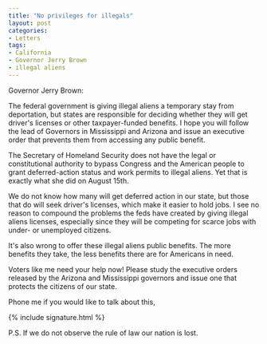 ```yaml
---
title: "No privileges for illegals"
layout: post
categories:
- Letters
tags:
- California
- Governor Jerry Brown
- illegal aliens
---
```


Governor Jerry Brown:

The federal government is giving illegal aliens a temporary stay from deportation, but states are responsible for deciding whether they will get driver's licenses or other taxpayer-funded benefits. I hope you will follow the lead of Governors in Mississippi and Arizona and issue an executive order that prevents them from accessing any public benefit.

The Secretary of Homeland Security does not have the legal or constitutional authority to bypass Congress and the American people to grant deferred-action status and work permits to illegal aliens. Yet that is exactly what she did on August 15th.

We do not know how many will get deferred action in our state, but those that do will seek driver's licenses, which make it easier to hold jobs. I see no reason to compound the problems the feds have created by giving illegal aliens licenses, especially since they will be competing for scarce jobs with under- or unemployed citizens.

It's also wrong to offer these illegal aliens public benefits. The more benefits they take, the less benefits there are for Americans in need.

Voters like me need your help now! Please study the executive orders released by the Arizona and Mississippi governors and issue one that protects the citizens of our state.

Phone me if you would like to talk about this,

{% include signature.html %}

P.S. If we do not observe the rule of law our nation is lost.